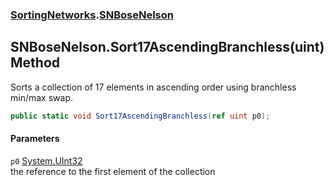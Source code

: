 ### [SortingNetworks](./SortingNetworks.md 'SortingNetworks').[SNBoseNelson](./SortingNetworks-SNBoseNelson.md 'SortingNetworks.SNBoseNelson')
## SNBoseNelson.Sort17AscendingBranchless(uint) Method
Sorts a collection of 17 elements in ascending order using branchless min/max swap.  
```csharp
public static void Sort17AscendingBranchless(ref uint p0);
```
#### Parameters
<a name='SortingNetworks-SNBoseNelson-Sort17AscendingBranchless(uint)-p0'></a>
`p0` [System.UInt32](https://docs.microsoft.com/en-us/dotnet/api/System.UInt32 'System.UInt32')  
the reference to the first element of the collection  
  
